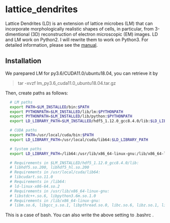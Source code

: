# lattice_dendrites
Lattice Dendrites (LD) is an extension of lattice microbes (LM) that can incorporate morphologically realistic shapes of cells, in particular, from 3-dimentional (3D) reconstruction of electron microscopic (EM) images. LD and LM work on Python2. I will rewrite them to work on Python3. For detailed information, please see the [manual](https://urakubo.github.io/lattice_dendrites/).


## Installation

We parepared LM for py3.6/CUDA11.0/ubuntu18.04, you can retrieve it by

  > tar -xvzf lm_py3.6_cuda11.0_ubuntu18.04.tar.gz

Then, create paths as follows:

```bash
  # LM paths
  export PATH=$LM_INSTALLED/bin:$PATH
  export PYTHONPATH=$LM_INSTALLED/lib/lm:$PYTHONPATH
  export PYTHONPATH=$LM_INSTALLED/lib/python:$PYTHONPATH
  export LD_LIBRARY_PATH=$LM_INSTALLED/hdf5_1.12.0_gcc8.4.0/lib:$LD_LIBRARY_PATH

  # CUDA paths
  export PATH=/usr/local/cuda/bin:$PATH
  export LD_LIBRARY_PATH=/usr/local/cuda/lib64:$LD_LIBRARY_PATH

  # System paths
  export LD_LIBRARY_PATH=/lib64:/usr/lib/x86_64-linux-gnu:/lib/x86_64-linux-gnu:$LD_LIBRARY_PATH

  # Requirements in $LM_INSTALLED/hdf5_1.12.0_gcc8.4.0/lib:
  # libhdf5.so.200, libhdf5_hl.so.200
  # Requirements in /usr/local/cuda/lib64:
  # libcudart.so.11.0
  # Requirements in /lib64:
  # ld-linux-x86-64.so.2
  # Requirements in /usr/lib/x86_64-linux-gnu:
  # libstdc++.so.6, libpython3.6m.so.1.0
  # Requirements in /lib/x86_64-linux-gnu:
  # libm.so.6, libgcc_s.so.1, libpthread.so.0, libc.so.6, libz.so.1, libdl.so.2, librt.so.1, libexpat.so.1, libutil.so.1

```

This is a case of bash. You can also write the above setting to .bashrc .

